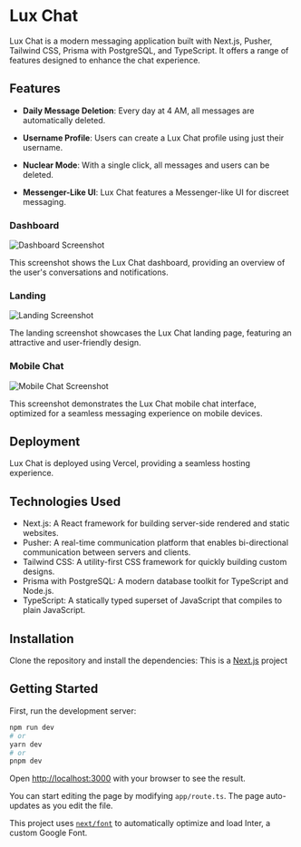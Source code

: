 # Lux Chat

Lux Chat is a modern messaging application built with Next.js, Pusher, Tailwind CSS, Prisma with PostgreSQL, and TypeScript. It offers a range of features designed to enhance the chat experience.

## Features

- **Daily Message Deletion**: Every day at 4 AM, all messages are automatically deleted.

- **Username Profile**: Users can create a Lux Chat profile using just their username.

- **Nuclear Mode**: With a single click, all messages and users can be deleted.

- **Messenger-Like UI**: Lux Chat features a Messenger-like UI for discreet messaging.

### Dashboard

![Dashboard Screenshot](./screenshots/dashboard.png)

This screenshot shows the Lux Chat dashboard, providing an overview of the user's conversations and notifications.

### Landing

![Landing Screenshot](./screenshots/landing.png)

The landing screenshot showcases the Lux Chat landing page, featuring an attractive and user-friendly design.

### Mobile Chat

![Mobile Chat Screenshot](./screenshots/mobile_chat.png)

This screenshot demonstrates the Lux Chat mobile chat interface, optimized for a seamless messaging experience on mobile devices.

## Deployment

Lux Chat is deployed using Vercel, providing a seamless hosting experience. 

## Technologies Used

- Next.js: A React framework for building server-side rendered and static websites.
- Pusher: A real-time communication platform that enables bi-directional communication between servers and clients.
- Tailwind CSS: A utility-first CSS framework for quickly building custom designs.
- Prisma with PostgreSQL: A modern database toolkit for TypeScript and Node.js.
- TypeScript: A statically typed superset of JavaScript that compiles to plain JavaScript.

## Installation

Clone the repository and install the dependencies:
This is a [Next.js](https://nextjs.org/) project

## Getting Started

First, run the development server:

```bash
npm run dev
# or
yarn dev
# or
pnpm dev
```

Open [http://localhost:3000](http://localhost:3000) with your browser to see the result.

You can start editing the page by modifying `app/route.ts`. The page auto-updates as you edit the file.

This project uses [`next/font`](https://nextjs.org/docs/basic-features/font-optimization) to automatically optimize and load Inter, a custom Google Font.


